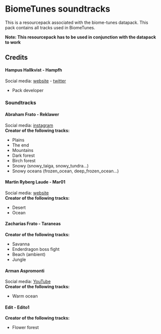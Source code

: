 # BiomeTunes soundtracks
This is a resourcepack associated with the biome-tunes datapack. This pack contains all tracks used in BiomeTunes.  
  
**Note: This resourcepack has to be used in conjunction with the datapack to work**

## Credits

#### Hampus Hallkvist - Hampfh
Social media: [website](https://www.hampushallkvist.com) - [twitter](https://twitter.com/Hampfh)  
* Pack developer

### Soundtracks
#### Abraham Frato - Reklawer
Social media: [instagram](https://www.instagram.com/abefrato/)  
**Creator of the following tracks:**
* Plains
* The end
* Mountains
* Dark forest
* Birch forest
* Snowy (snowy_taiga, snowy_tundra...)
* Snowy oceans (frozen_ocean, deep_frozen_ocean...)

#### Martin Ryberg Laude - Mar01
Social media: [website](https://www.martinryberglaude.com)  
**Creator of the following tracks:**
* Desert
* Ocean

#### Zacharias Frato - Taraneas
**Creator of the following tracks:**
* Savanna
* Enderdragon boss fight
* Beach (ambient)
* Jungle

#### Arman Aspromonti
Social media: [YouTube](https://www.youtube.com/channel/UCMDc6vj6B8c7RqOEOfl4Uhg?)  
**Creator of the following tracks:**
* Warm ocean

#### Edit - Edito1
**Creator of the following tracks:**
* Flower forest
